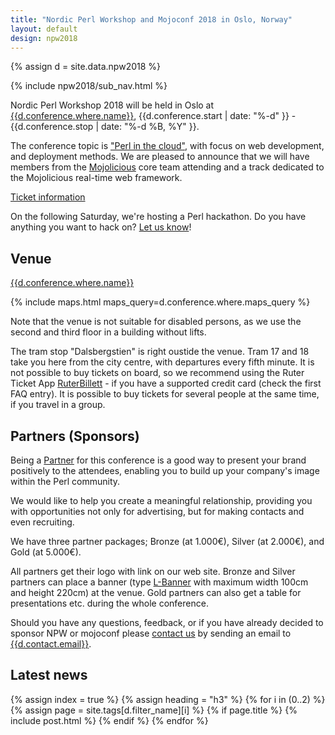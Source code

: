 ```yaml
---
title: "Nordic Perl Workshop and Mojoconf 2018 in Oslo, Norway"
layout: default
design: npw2018
---
```


{% assign d = site.data.npw2018 %}

{% include npw2018/sub_nav.html %}

Nordic Perl Workshop 2018 will be held in Oslo
at <a href="{{site.maps_url}}{{d.conference.where.maps_query}}">{{d.conference.where.name}}</a>,
{{d.conference.start | date: "%-d" }} - {{d.conference.stop | date: "%-d %B, %Y" }}.

The conference topic is ["Perl in the cloud"](/npw2018/info#theme), with focus on web
development, and deployment methods. We are pleased to announce that we will
have members from the [Mojolicious](http://mojolicious.org/) core team
attending and a track dedicated to the Mojolicious real-time web framework.

<a href="/npw2018/tickets" class="button -attention">Ticket information</a>

On the following Saturday, we're hosting a Perl hackathon. Do you have anything you
want to hack on? [Let us know](/npw2018/info#contact)!

## Venue
<a href="{{site.maps_url}}{{d.conference.where.maps_query}}">{{d.conference.where.name}}</a>

{% include maps.html maps_query=d.conference.where.maps_query %}

Note that the venue is not suitable for disabled persons, as we use the second and third floor
in a building without lifts.

The tram stop "Dalsbergstien" is right oustide the venue. Tram 17 and 18 take you here from
the city centre, with departures every fifth minute. It is not possible to buy tickets on
board, so we recommend using the Ruter Ticket App
[RuterBillett](https://ruter.no/en/buying-tickets/mobile-ticket-app/) - if you have a supported
credit card (check the first FAQ entry). It is possible to buy tickets for several people at
the same time, if you travel in a group.

## Partners (Sponsors)

Being a [Partner](https://github.com/oslo-pm/NPW2018/issues/6) for this conference is a
good way to present your brand positively to the attendees, enabling you to build up 
your company's image within the Perl community.

We would like to help you create a meaningful relationship, providing you with
opportunities not only for advertising, but for making contacts and even
recruiting.

We have three partner packages; Bronze (at 1.000€), Silver (at 2.000€), and Gold
(at 5.000€). 

All partners get their logo with link on our web site. Bronze and Silver partners can place
a banner (type [L-Banner](https://www.mitostudios.com/wp-content/uploads/2010/12/110112-Premier-Pull-Up-Floor-Banners-1865_LR1024.jpg) 
with maximum width 100cm and height 220cm) at the venue. Gold partners can also get a table 
for presentations etc. during the whole conference.

Should you have any questions, feedback, or if you have already decided to
sponsor NPW or mojoconf please [contact us](/npw2018/info#contact) by sending an
email to [{{d.contact.email}}](mailto:{{d.contact.email}}).

## Latest news

{% assign index = true %}
{% assign heading = "h3" %}
{% for i in (0..2) %}
  {% assign page = site.tags[d.filter_name][i] %}
  {% if page.title %}
    {% include post.html %}
  {% endif %}
{% endfor %}
